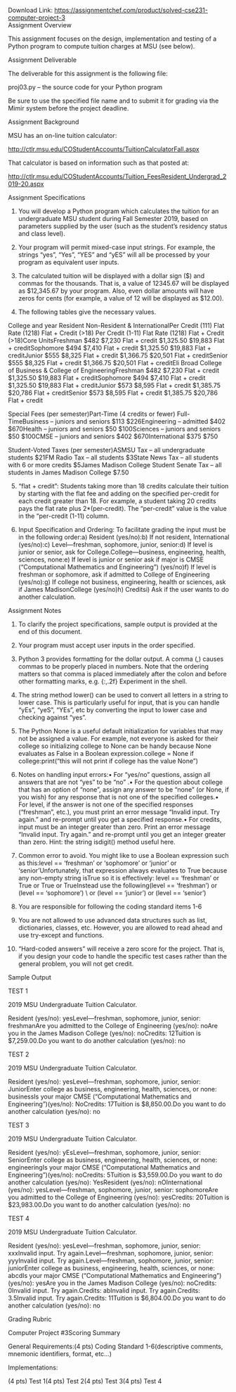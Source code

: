 Download Link: https://assignmentchef.com/product/solved-cse231-computer-project-3
<br>
Assignment Overview

This assignment focuses on the design, implementation and testing of a Python program to compute tuition charges at MSU (see below).

Assignment Deliverable

The deliverable for this assignment is the following file:

proj03.py – the source code for your Python program

Be sure to use the specified file name and to submit it for grading via the Mimir system before the project deadline.

Assignment Background

MSU has an on-line tuition calculator:

http://ctlr.msu.edu/COStudentAccounts/TuitionCalculatorFall.aspx

That calculator is based on information such as that posted at:

http://ctlr.msu.edu/COStudentAccounts/Tuition_FeesResident_Undergrad_2019-20.aspx

Assignment Specifications

1. You will develop a Python program which calculates the tuition for an undergraduate MSU student during Fall Semester 2019, based on parameters supplied by the user (such as the student’s residency status and class level).

2. Your program will permit mixed-case input strings. For example, the strings “yes”, “Yes”, “YES” and “yES” will all be processed by your program as equivalent user inputs.

3. The calculated tuition will be displayed with a dollar sign ($) and commas for the thousands. That is, a value of 12345.67 will be displayed as $12,345.67 by your program. Also, even dollar amounts will have zeros for cents (for example, a value of 12 will be displayed as $12.00).

4. The following tables give the necessary values.

College and year Resident Non-Resident &amp; InternationalPer Credit (111) Flat Rate (1218) Flat + Credit (&gt;18) Per Credit (1-11) Flat Rate (1218) Flat + Credit (&gt;18)Core UnitsFreshman $482 $7,230 Flat + credit $1,325.50 $19,883 Flat + creditSophomore $494 $7,410 Flat + credit $1,325.50 $19,883 Flat + creditJunior $555 $8,325 Flat + credit $1,366.75 $20,501 Flat + creditSenior $555 $8,325 Flat + credit $1,366.75 $20,501 Flat + creditEli Broad College of Business &amp; College of EngineeringFreshman $482 $7,230 Flat + credit $1,325.50 $19,883 Flat + creditSophomore $494 $7,410 Flat + credit $1,325.50 $19,883 Flat + creditJunior $573 $8,595 Flat + credit $1,385.75 $20,786 Flat + creditSenior $573 $8,595 Flat + credit $1,385.75 $20,786 Flat + credit

Special Fees (per semester)Part-Time (4 credits or fewer) Full-TimeBusiness – juniors and seniors $113 $226Engineering – admitted $402 $670Health – juniors and seniors $50 $100Sciences – juniors and seniors $50 $100CMSE – juniors and seniors $402 $670International $375 $750

Student-Voted Taxes (per semester)ASMSU Tax – all undergraduate students $21FM Radio Tax – all students $3State News Tax – all students with 6 or more credits $5James Madison College Student Senate Tax – all students in James Madison College $7.50

5. “flat + credit”: Students taking more than 18 credits calculate their tuition by starting with the flat fee and adding on the specified per-credit for each credit greater than 18. For example, a student taking 20 credits pays the flat rate plus 2*(per-credit). The “per-credit” value is the value in the “per-credit (1-11) column.

6. Input Specification and Ordering: To facilitate grading the input must be in the following order:a) Resident (yes/no):b) If not resident, International (yes/no):c) Level—freshman, sophomore, junior, senior:d) If level is junior or senior, ask for College.College—business, engineering, health, sciences, none:e) If level is junior or senior ask if major is CMSE (“Computational Mathematics and Engineering”) (yes/no)f) If level is freshman or sophomore, ask if admitted to College of Engineering (yes/no):g) If college not business, engineering, health or sciences, ask if James MadisonCollege (yes/no)h) Creditsi) Ask if the user wants to do another calculation.

Assignment Notes

1. To clarify the project specifications, sample output is provided at the end of this document.

2. Your program must accept user inputs in the order specified.

3. Python 3 provides formatting for the dollar output. A comma (,) causes commas to be properly placed in numbers. Note that the ordering matters so that comma is placed immediately after the colon and before other formatting marks, e.g. {:,.2f} Experiment in the shell.

4. The string method lower() can be used to convert all letters in a string to lower case. This is particularly useful for input, that is you can handle “yEs”, “yeS”, “YEs”, etc by converting the input to lower case and checking against “yes”.

5. The Python None is a useful default initialization for variables that may not be assigned a value. For example, not everyone is asked for their college so initializing college to None can be handy because None evaluates as False in a Boolean expression.college = None if college:print(“this will not print if college has the value None”)

6. Notes on handling input errors:• For “yes/no” questions, assign all answers that are not “yes” to be “no” .• For the question about college that has an option of “none”, assign any answer to be “none” (or None, if you wish) for any response that is not one of the specified colleges.• For level, if the answer is not one of the specified responses (“freshman”, etc.), you must print an error message “Invalid input. Try again.” and re-prompt until you get a specified response.• For credits, input must be an integer greater than zero. Print an error message “Invalid input. Try again.” and re-prompt until you get an integer greater than zero. Hint: the string isdigit() method useful here.

7. Common error to avoid. You might like to use a Boolean expression such as this:level == ‘freshman’ or ‘sophomore’ or ‘junior’ or ‘senior’Unfortunately, that expression always evaluates to True because any non-empty string isTrue so it is effectively: level == ‘freshman’ or True or True or TrueInstead use the following(level == ‘freshman’) or (level == ‘sophomore’) \ or (level == ‘junior’) or (level == ‘senior’)

8. You are responsible for following the coding standard items 1-6

9. You are not allowed to use advanced data structures such as list, dictionaries, classes, etc. However, you are allowed to read ahead and use try-except and functions.

10. “Hard-coded answers” will receive a zero score for the project. That is, if you design your code to handle the specific test cases rather than the general problem, you will not get credit.

Sample Output

TEST 1

2019 MSU Undergraduate Tuition Calculator.

Resident (yes/no): yesLevel—freshman, sophomore, junior, senior: freshmanAre you admitted to the College of Engineering (yes/no): noAre you in the James Madison College (yes/no): noCredits: 12Tuition is $7,259.00.Do you want to do another calculation (yes/no): no

TEST 2

2019 MSU Undergraduate Tuition Calculator.

Resident (yes/no): yesLevel—freshman, sophomore, junior, senior: JuniorEnter college as business, engineering, health, sciences, or none: businessIs your major CMSE (“Computational Mathematics and Engineering”)(yes/no): NoCredits: 17Tuition is $8,850.00.Do you want to do another calculation (yes/no): no

TEST 3

2019 MSU Undergraduate Tuition Calculator.

Resident (yes/no): yEsLevel—freshman, sophomore, junior, senior: SeniorEnter college as business, engineering, health, sciences, or none: engineeringIs your major CMSE (“Computational Mathematics and Engineering”)(yes/no): noCredits: 5Tuition is $3,559.00.Do you want to do another calculation (yes/no): YesResident (yes/no): nOInternational (yes/no): yesLevel—freshman, sophomore, junior, senior: sophomoreAre you admitted to the College of Engineering (yes/no): yesCredits: 20Tuition is $23,983.00.Do you want to do another calculation (yes/no): no

TEST 4

2019 MSU Undergraduate Tuition Calculator.

Resident (yes/no): yesLevel—freshman, sophomore, junior, senior: xxxInvalid input. Try again.Level—freshman, sophomore, junior, senior: yyyInvalid input. Try again.Level—freshman, sophomore, junior, senior: juniorEnter college as business, engineering, health, sciences, or none: abcdIs your major CMSE (“Computational Mathematics and Engineering”)(yes/no): yesAre you in the James Madison College (yes/no): noCredits: 0Invalid input. Try again.Credits: abInvalid input. Try again.Credits: 3.5Invalid input. Try again.Credits: 11Tuition is $6,804.00.Do you want to do another calculation (yes/no): no

Grading Rubric

Computer Project #3Scoring Summary

General Requirements:(4 pts) Coding Standard 1-6(descriptive comments, mnemonic identifiers, format, etc…)

Implementations:

(4 pts) Test 1(4 pts) Test 2(4 pts) Test 3(4 pts) Test 4